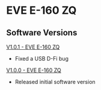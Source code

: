 # EVE E-160 ZQ

## Software Versions

[V1.0.1 - EVE E-160 ZQ](https://github.com/Chauvet-DJ/EVEE160ZQ/blob/b0908ecc9b02ce2771b2e53a4401fec3ab025a61/Firmware/V1.0.1.zip)
- Fixed a USB D-Fi bug

[V1.0.0 - EVE E-160 ZQ](https://github.com/Chauvet-DJ/EVEE160ZQ/blob/b0908ecc9b02ce2771b2e53a4401fec3ab025a61/Firmware/V1.0.0.zip)
- Released initial software version
